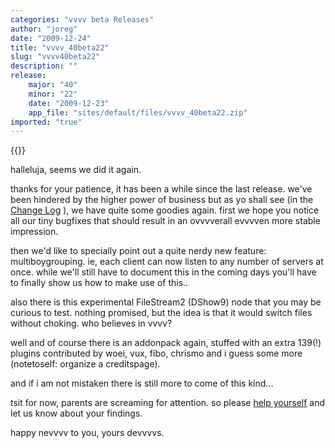 ```yaml
---
categories: "vvvv beta Releases"
author: "joreg"
date: "2009-12-24"
title: "vvvv_40beta22"
slug: "vvvv40beta22"
description: ""
release: 
    major: "40"
    minor: "22"
    date: "2009-12-23"
    app_file: "sites/default/files/vvvv_40beta22.zip"
imported: "true"
---
```


{{<previousRelease>}}


halleluja, seems we did it again.

thanks for your patience, it has been a while since the last release. we've been hindered by the higher power of business but as yo shall see (in the [Change Log](https://betadocs.vvvv.org/changelog/core/change-log-vvvv40beta22.html) ), we have quite some goodies again. first we hope you notice all our tiny bugfixes that should result in an ovvvverall evvvven more stable impression. 

then we'd like to specially point out a quite nerdy new feature: multiboygrouping. ie, each client can now listen to any number of servers at once. while we'll still have to document this in the coming days you'll have to finally show us how to make use of this..

also there is this experimental FileStream2 (DShow9) node that you may be curious to test. nothing promised, but the idea is that it would switch files without choking. who believes in vvvv?

well and of course there is an addonpack again, stuffed with an extra 139(!) plugins contributed by woei, vux, fibo, chrismo and i guess some more (notetoself: organize a creditspage). 

and if i am not mistaken there is still more to come of this kind...

tsit for now, parents are screaming for attention. so please [help yourself](https://vvvv.org/downloads) and let us know about your findings.

happy nevvvv to you,
yours devvvvs.
